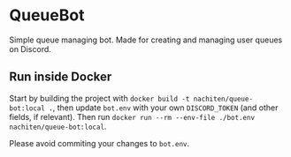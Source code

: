 # QueueBot
Simple queue managing bot. Made for creating and managing user queues on Discord.

## Run inside Docker

Start by building the project with `docker build -t nachiten/queue-bot:local .`, then update `bot.env` with your own `DISCORD_TOKEN` (and other fields, if relevant). Then run `docker run --rm --env-file ./bot.env nachiten/queue-bot:local`.

Please avoid commiting your changes to `bot.env`.

